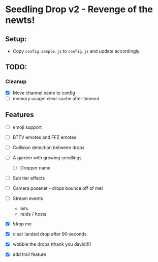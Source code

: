 # Seedling Drop v2 - Revenge of the newts!

## Setup:

* Copy `config.sample.js` to `config.js` and update accordingly.

## TODO:

### Cleanup

* [x] Move channel name to config
* [ ] memory usage! clear cache after timeout

## Features
* [ ] emoji support
* [ ] BTTV emotes and FFZ emotes
* [ ] Collision detection between drops
* [ ] A garden with growing seedlings
  * [ ] Dropper name
* [ ] Sub tier effects
* [ ] Camera posenet - drops bounce off of me!
* [ ] Stream events
  * bits
  * raids / hosts
* [x] !drop me
* [x] clear landed drop after 90 seconds
* [x] wobble the drops (thank you david!!!)
* [X] add trail feature
  